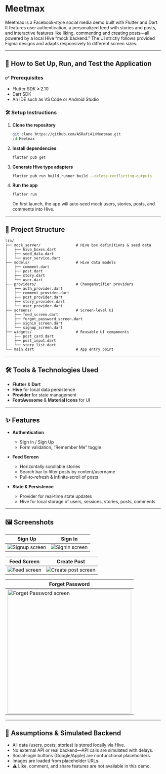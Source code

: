 # Meetmax

Meetmax is a Facebook‑style social media demo built with Flutter and Dart. It features user authentication, a personalized feed with stories and posts, and interactive features like liking, commenting and creating posts—all powered by a local Hive “mock backend.” The UI strictly follows provided Figma designs and adapts responsively to different screen sizes.

---

## 🔧 How to Set Up, Run, and Test the Application

### ✅ Prerequisites
- Flutter SDK ≥ 2.10
- Dart SDK
- An IDE such as VS Code or Android Studio

### 🛠 Setup Instructions
1. **Clone the repository**
   ```bash
   git clone https://github.com/ASRafi41/Meetmax.git
   cd Meetmax
   ```

2. **Install dependencies**
   ```bash
   flutter pub get
   ```

3. **Generate Hive type adapters**
   ```bash
   flutter pub run build_runner build --delete-conflicting-outputs
   ```

4. **Run the app**
   ```bash
   flutter run
   ```
   On first launch, the app will auto‑seed mock users, stories, posts, and comments into Hive.

---

## 📁 Project Structure

```
lib/
├── mock_server/                # Hive box definitions & seed data
│   ├── hive_boxes.dart
│   ├── seed_data.dart
│   └── user_service.dart
├── models/                     # Hive data models
│   ├── comment.dart
│   ├── post.dart
│   ├── story.dart
│   └── user.dart
├── providers/                  # ChangeNotifier providers
│   ├── auth_provider.dart
│   ├── comment_provider.dart
│   ├── post_provider.dart
│   ├── story_provider.dart
│   └── user_provider.dart
├── screens/                    # Screen-level UI
│   ├── feed_screen.dart
│   ├── forgot_password_screen.dart
│   ├── signin_screen.dart
│   └── signup_screen.dart
├── widgets/                    # Reusable UI components
│   ├── post_card.dart
│   ├── post_input.dart
│   └── story_list.dart
└── main.dart                   # App entry point
```

---

## 🛠 Tools & Technologies Used

- **Flutter** & **Dart**
- **Hive** for local data persistence
- **Provider** for state management
- **FontAwesome** & **Material Icons** for UI

---

## ✨ Features

- **Authentication**
    - Sign In / Sign Up
    - Form validation, “Remember Me” toggle

- **Feed Screen**
    - Horizontally scrollable stories
    - Search bar to filter posts by content/username
    - Pull‑to‑refresh & infinite‑scroll of posts

- **State & Persistence**
    - Provider for real‑time state updates
    - Hive for local storage of users, sessions, stories, posts, comments

---
## 🖼 Screenshots

| Sign Up                                          | Sign In                                          |
|--------------------------------------------------|--------------------------------------------------|
| ![Signup screen](assets/screenshots/SignUp.jpg)  | ![Signin screen](assets/screenshots/SignIn.jpg)  |

| Feed Screen                                       | Create Post                                              |
|---------------------------------------------------|----------------------------------------------------------|
| ![Feed screen](assets/screenshots/FeedScreen.jpg) | ![Create post screen](assets/screenshots/CreatePost.jpg) |

| Forget Password                                                                             |
|---------------------------------------------------------------------------------------------|
| <img src="assets/screenshots/ForgetPassword.jpg" alt="Forget Password screen" width="400"/> |

---

## 📄 Assumptions & Simulated Backend

- All data (users, posts, stories) is stored locally via Hive.
- No external API or real backend—API calls are simulated with delays.
- Social‑login buttons (Google/Apple) are nonfunctional placeholders.
- Images are loaded from placeholder URLs.  
- ⚠️ Like, comment, and share features are not available in this demo.
